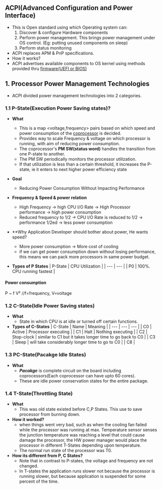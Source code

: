 ## ACPI(Advanced Configuration and Power Interface)
- This is Open standard using which Operating system can:
  1. Discover & configure Hardware components
  2. Perform power management. This brings power management under OS control. (Eg: putting unused components on sleep)
  3. Perform status monitoring
- ACPI replaces APM & PnP specifications.
- How it works?
 - ACPI advertises available components to OS kernel using methods provided thru [firmware(UEFI or BIOS)](https://github.com/amitkumar50/Code-examples/blob/master/cpu_memory_thread_process/CPU/firmware_UEFI.md)

## 1. Processor Power Management Technologies
- ACPI divided power management technologies into 2 categories.

### 1.1 P-State(Execution Power Saving states)?
- **What** 
  - This is a map <voltage,frequency> pairs based on which speed and power consumption of the [coprocessor](https://github.com/amitkumar50/Code-examples/blob/master/cpu_memory_thread_process/CPU/processor_coprocessor.md) is decided.
  - Provides way to scale Frequency & voltage on which processor is running, with aim of reducing power consumption.
  -  The coprocessor's **PM SW(status word)** handles the transition from one P-state to another. 
    - The PM SW periodically monitors the processor utilization.
    - If that utilization is less than a certain threshold, it increases the P-state, ie it enters to next higher power efficiency state
  
- **Goal** 
  - Reducing Power Consumption Without Impacting Performance
  
- **Frequency & Speed & power relation**  
  - High Frequency -> high CPU I/O Rate -> High Processor performance -> high power consumption
  - Reduced frequency to 1/2 -> CPU I/O Rate is reduced to 1/2 -> performance 1/2ed -> less power consumption

- **Why Application Developer should bother about power, He wants speed?
  - More power consumption -> More cost of cooling 
  - if we can get power consumption down without losing performance, this means we can pack more processors in same power budget.

- **Types of P States**
| P-State | CPU Utilization |
| --- | --- |
| P0 | 100%. CPU running fastest |

#### Power consumption
P ~ f V²	//f=frequency, V=voltage

### 1.2 C-State(Idle Power Saving states)
- **What** 
  - State in which CPU is at idle or turned off certain functions.
- **Types of C-States**
| C-State | Name | Meaning |
| --- | --- | --- |
| C0 | Active | Processor executing |
| C1 | Halt | Nothing executing |
| C2 | Stop-clock | similar to C1 but it takes longer time to go back to C0 |
| C3 | Sleep | will take considerably longer time to go to C0 |
| C8 |

### 1.3 PC-State(Pacakge Idle States)
- **What**
  - ***Pacakge*** is complete circuit on the board including coprocessors(Each coprocessor can have upto 60 cores).
  - These are idle power conservation states for the entire package. 
  
### 1.4 T-State(Throttling State)
- **What** 
  - This was old state existed before C,P States. This use to save processor from burning down.
- **How it worked?** 
  - when things went very bad, such as when the cooling fan failed while the processor was running at max. Temperature sensor senses the junction temperature was reaching a level that could cause damage the processor, the HW power manager would place the processor in different T-States depending upon temperature.
  - The normal run state of the processor was T0.
- **How its different from P, C States?**
  - Note that in contrast to P-states, the voltage and frequency are not changed. 
  - In T-states the application runs slower not because the processor is running slower, but because application is suspended for some percent of the time. 
